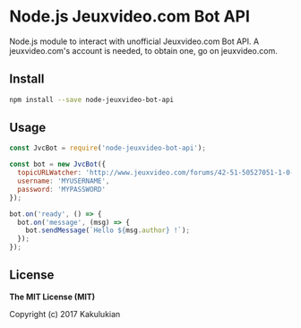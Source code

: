 # Node.js Jeuxvideo.com Bot API

Node.js module to interact with unofficial Jeuxvideo.com Bot API. A jeuxvideo.com's account is needed, to obtain one, go on jeuxvideo.com.

## Install

```bash
npm install --save node-jeuxvideo-bot-api
```

## Usage

```js
const JvcBot = require('node-jeuxvideo-bot-api');

const bot = new JvcBot({
  topicURLWatcher: 'http://www.jeuxvideo.com/forums/42-51-50527051-1-0-1-0-mode-la-dictature-de-la-moderation.htm',
  username: 'MYUSERNAME',
  password: 'MYPASSWORD'
});

bot.on('ready', () => {
  bot.on('message', (msg) => {
    bot.sendMessage(`Hello ${msg.author} !`);
  });
});
```

## License

**The MIT License (MIT)**

Copyright (c) 2017 Kakulukian

